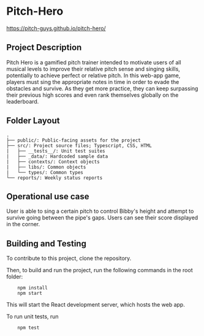 # Pitch-Hero

https://pitch-guys.github.io/pitch-hero/

## Project Description
Pitch Hero is a gamified pitch trainer intended to motivate users of all musical levels to improve their relative pitch sense and singing skills, potentially to achieve perfect or relative pitch. In this web-app game, players must sing the appropriate notes in time in order to evade the obstacles and survive. As they get more practice, they can keep surpassing their previous high scores and even rank themselves globally on the leaderboard.

## Folder Layout
    .
    ├── public/: Public-facing assets for the project
    ├── src/: Project source files; Typescript, CSS, HTML
    |   ├── __tests__/: Unit test suites
    |   ├── _data/: Hardcoded sample data
    |   ├── contexts/: Context objects
    |   ├── libs/: Common objects
    |   └── types/: Common types
    └── reports/: Weekly status reports

## Operational use case
User is able to sing a certain pitch to control Bibby's height and attempt to survive going between the pipe's gaps. Users can see their score displayed in the corner.

## Building and Testing
To contribute to this project, clone the repository.

Then, to build and run the project, run the following commands in the root folder:
```
    npm install
    npm start
```

This will start the React development server, which hosts the web app.

To run unit tests, run
```
    npm test
```
